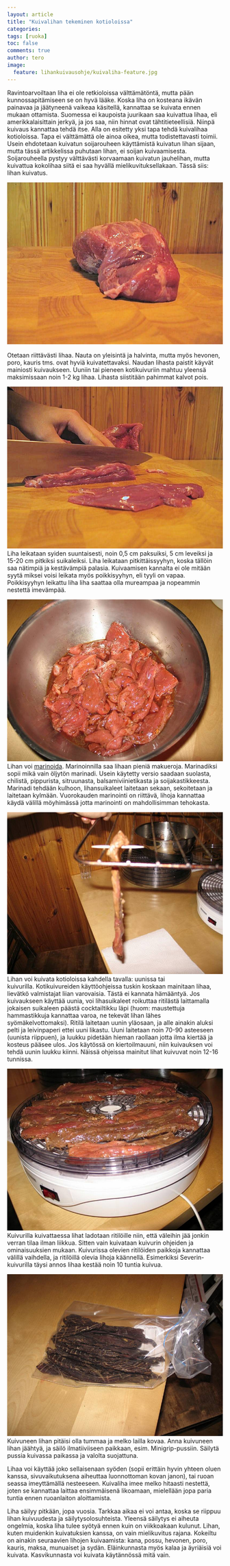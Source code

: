 ```yaml
---
layout: article
title: "Kuivalihan tekeminen kotioloissa"
categories:
tags: [ruoka]
toc: false
comments: true
author: tero
image:
  feature: lihankuivausohje/kuivaliha-feature.jpg
---
```


Ravintoarvoiltaan liha ei ole retkioloissa välttämätöntä, mutta pään
kunnossapitämiseen se on hyvä lääke. Koska liha on kosteana ikävän
painavaa ja jäätyneenä vaikeaa käsitellä, kannattaa se kuivata ennen
mukaan ottamista. Suomessa ei kaupoista juurikaan saa kuivattua lihaa,
eli amerikkalaisittain jerkyä, ja jos saa, niin hinnat ovat
tähtitieteellisiä. Niinpä kuivaus kannattaa tehdä itse. Alla on esitetty
yksi tapa tehdä kuivalihaa kotioloissa. Tapa ei välttämättä ole ainoa
oikea, mutta todistettavasti toimii. Usein ehdotetaan kuivatun
soijarouheen käyttämistä kuivatun lihan sijaan, mutta tässä artikkelissa
puhutaan lihan, ei soijan kuivaamisesta. Soijarouheella pystyy
välttävästi korvaamaan kuivatun jauhelihan, mutta kuivattua kokolihaa
siitä ei saa hyvällä mielikuvituksellakaan. Tässä siis: lihan kuivatus.

[![](/images/lihankuivausohje/Kuivaliha_01.jpg)](/images/lihankuivausohje/Kuivaliha_01.jpg)

Otetaan riittävästi lihaa. Nauta on yleisintä ja halvinta, mutta myös
hevonen, poro, kauris tms. ovat hyviä kuivatettavaksi. Naudan lihasta
paistit käyvät mainiosti kuivaukseen. Uuniin tai pieneen
kotikuivuriin mahtuu yleensä maksimissaan noin 1-2 kg lihaa. Lihasta
siistitään pahimmat kalvot pois.

[![](/images/lihankuivausohje/Kuivaliha_02.jpg)](/images/lihankuivausohje/Kuivaliha_02.jpg)
Liha leikataan syiden suuntaisesti, noin 0,5 cm paksuiksi, 5 cm leveiksi ja
15-20 cm pitkiksi suikaleiksi. Liha leikataan pitkittäissyyhyn, koska
tällöin saa nätimpiä ja kestävämpiä palasia. Kuivaamisen kannalta ei ole
mitään syytä miksei voisi leikata myös poikkisyyhyn, eli tyyli on vapaa.
Poikkisyyhyn leikattu liha liha saattaa olla mureampaa ja nopeammin
nestettä imevämpää.

[![](/images/lihankuivausohje/Kuivaliha_04.jpg)](/images/lihankuivausohje/Kuivaliha_04.jpg)
Lihan voi [marinoida](http://www.kolumbus.fi/rahola/sanastot/m.html#mari).
Marinoinnilla saa lihaan pieniä makueroja. Marinadiksi sopii mikä vain
öljytön marinadi. Usein käytetty versio saadaan suolasta, chilistä,
pippurista, sitruunasta, balsamiviinietikasta ja soijakastikkeesta.
Marinadi tehdään kulhoon, lihansuikaleet laitetaan sekaan, sekoitetaan
ja laitetaan kylmään. Vuorokauden marinointi on riittävä, lihoja
kannattaa käydä välillä möyhimässä jotta marinointi on mahdollisimman
tehokasta.

[![](/images/lihankuivausohje/Kuivaliha_05.jpg)](/images/lihankuivausohje/Kuivaliha_05.jpg)
Lihan voi kuivata kotioloissa kahdella tavalla: uunissa tai
kuivurilla. Kotikuivureiden käyttöohjeissa tuskin koskaan mainitaan
lihaa, lievätkö valmistajat liian varovaisia. Tästä ei kannata
hämääntyä. Jos kuivaukseen käyttää uunia, voi lihasuikaleet roikuttaa
ritilästä laittamalla jokaisen suikaleen päästä cocktailtikku läpi
(huom: maustettuja hammastikkuja kannattaa varoa, ne tekevät lihan lähes
syömäkelvottomaksi). Ritilä laitetaan uunin yläosaan, ja alle ainakin
aluksi pelti ja leivinpaperi ettei uuni likastu. Uuni laitetaan noin
70-90 asteeseen (uunista riippuen), ja luukku pidetään hieman raollaan
jotta ilma kiertää ja kosteus pääsee ulos. Jos käytössä on
kiertoilmauuni, niin kuivauksen voi tehdä uunin luukku kiinni. Näissä
ohjeissa mainitut lihat kuivuvat noin 12-16 tunnissa.

[![](/images/lihankuivausohje/Kuivaliha_06.jpg)](/images/lihankuivausohje/Kuivaliha_06.jpg)
Kuivurilla kuivattaessa lihat ladotaan ritilöille niin, että väleihin jää jonkin
verran tilaa ilman liikkua. Sitten vain kuivataan kuivurin ohjeiden ja
ominaisuuksien mukaan. Kuivurissa olevien ritilöiden paikkoja kannattaa
välillä vaihdella, ja ritilöillä olevia lihoja käännellä. Esimerkiksi
Severin-kuivurilla täysi annos lihaa kestää noin 10 tuntia kuivua.

[![](/images/lihankuivausohje/Kuivaliha_09.jpg)](/images/lihankuivausohje/Kuivaliha_09.jpg)
Kuivuneen lihan pitäisi olla tummaa ja melko lailla kovaa. Anna kuivuneen lihan
jäähtyä, ja säilö ilmatiiviiseen paikkaan, esim. Minigrip-pussiin.
Säilytä pussia kuivassa paikassa ja valolta suojattuna.

Lihaa voi käyttää joko sellaisenaan syöden (sopii erittäin hyvin yhteen
oluen kanssa, sivuvaikutuksena aiheuttaa luonnottoman kovan janon), tai
ruoan seassa imeyttämällä nesteeseen. Kuivaliha imee melko hitaasti
nestettä, joten se kannattaa laittaa ensimmäisenä likoamaan, mielellään
jopa paria tuntia ennen ruoanlaiton aloittamista.

Liha säilyy pitkään, jopa vuosia. Tarkkaa aikaa ei voi antaa, koska se
riippuu lihan kuivuudesta ja säilytysolosuhteista. Yleensä säilytys ei
aiheuta ongelmia, koska liha tulee syötyä ennen kuin on viikkoakaan
kulunut. Lihan, kuten muidenkin kuivatuksien kanssa, on vain
mielikuvitus rajana. Kokeiltu on ainakin seuraavien lihojen kuivaamista:
kana, possu, hevonen, poro, kauris, maksa, munuaiset ja sydän.
Eläinkunnasta myös kalaa ja äyriäisiä voi kuivata. Kasvikunnasta voi
kuivata käytännössä mitä vain.
